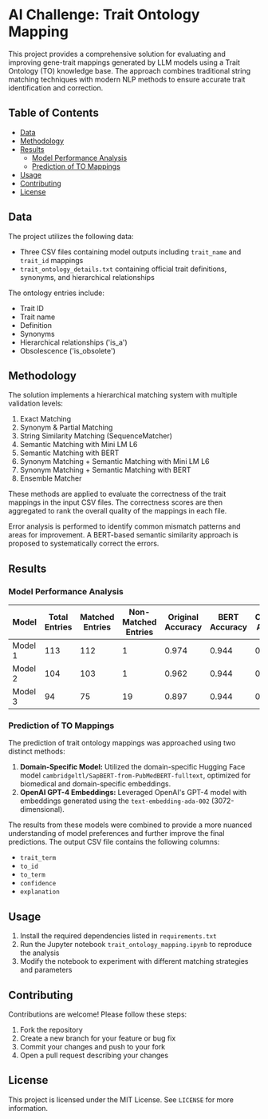 # AI Challenge: Trait Ontology Mapping

This project provides a comprehensive solution for evaluating and improving gene-trait mappings generated by LLM models using a Trait Ontology (TO) knowledge base. The approach combines traditional string matching techniques with modern NLP methods to ensure accurate trait identification and correction.

## Table of Contents
- [Data](#data)
- [Methodology](#methodology)
- [Results](#results)
  - [Model Performance Analysis](#model-performance-analysis)
  - [Prediction of TO Mappings](#prediction-of-to-mappings)
- [Usage](#usage)
- [Contributing](#contributing)
- [License](#license)

## Data
The project utilizes the following data:

- Three CSV files containing model outputs including `trait_name` and `trait_id` mappings
- `trait_ontology_details.txt` containing official trait definitions, synonyms, and hierarchical relationships

The ontology entries include:
- Trait ID
- Trait name 
- Definition
- Synonyms
- Hierarchical relationships ('is_a')  
- Obsolescence ('is_obsolete')

## Methodology 
The solution implements a hierarchical matching system with multiple validation levels:

1. Exact Matching
2. Synonym & Partial Matching
3. String Similarity Matching (SequenceMatcher)
4. Semantic Matching with Mini LM L6
5. Semantic Matching with BERT
6. Synonym Matching + Semantic Matching with Mini LM L6
7. Synonym Matching + Semantic Matching with BERT
8. Ensemble Matcher

These methods are applied to evaluate the correctness of the trait mappings in the input CSV files. The correctness scores are then aggregated to rank the overall quality of the mappings in each file.

Error analysis is performed to identify common mismatch patterns and areas for improvement. A BERT-based semantic similarity approach is proposed to systematically correct the errors.

## Results
### Model Performance Analysis
| Model   | Total Entries | Matched Entries | Non-Matched Entries | Original Accuracy | BERT Accuracy | Combined Accuracy |
|---------|---------------|-----------------|---------------------|-------------------|---------------|-------------------|
| Model 1 | 113           | 112             | 1                   | 0.974             | 0.944         | 0.974             |
| Model 2 | 104           | 103             | 1                   | 0.962             | 0.944         | 0.961             |
| Model 3 | 94            | 75              | 19                  | 0.897             | 0.944         | 0.907             |

### Prediction of TO Mappings
The prediction of trait ontology mappings was approached using two distinct methods:

1. **Domain-Specific Model:** Utilized the domain-specific Hugging Face model `cambridgeltl/SapBERT-from-PubMedBERT-fulltext`, optimized for biomedical and domain-specific embeddings.
2. **OpenAI GPT-4 Embeddings:** Leveraged OpenAI's GPT-4 model with embeddings generated using the `text-embedding-ada-002` (3072-dimensional).

The results from these models were combined to provide a more nuanced understanding of model preferences and further improve the final predictions. The output CSV file contains the following columns:
- `trait_term`
- `to_id`
- `to_term`
- `confidence`
- `explanation`

## Usage
1. Install the required dependencies listed in `requirements.txt`
2. Run the Jupyter notebook `trait_ontology_mapping.ipynb` to reproduce the analysis
3. Modify the notebook to experiment with different matching strategies and parameters

## Contributing
Contributions are welcome! Please follow these steps:
1. Fork the repository
2. Create a new branch for your feature or bug fix
3. Commit your changes and push to your fork
4. Open a pull request describing your changes

## License
This project is licensed under the MIT License. See `LICENSE` for more information.
